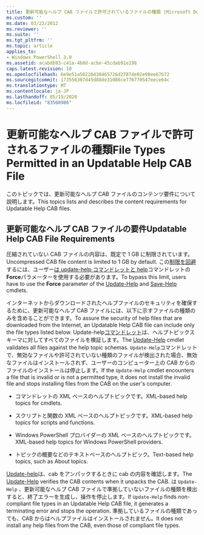 ```yaml
---
title: 更新可能なヘルプ CAB ファイルで許可されているファイルの種類 |Microsoft Docs
ms.custom: ''
ms.date: 03/22/2012
ms.reviewer: ''
ms.suite: ''
ms.tgt_pltfrm: ''
ms.topic: article
applies_to:
- Windows PowerShell 3.0
ms.assetid: acabdb93-c41a-4b8d-acbe-45cdab91e198
caps.latest.revision: 10
ms.openlocfilehash: 6e9e51a50226430465726d27874e02e98ee67672
ms.sourcegitcommit: 173556307d45d88de31086ce776770547eece64c
ms.translationtype: MT
ms.contentlocale: ja-JP
ms.lasthandoff: 05/19/2020
ms.locfileid: "83560986"
---
```

# <a name="file-types-permitted-in-an-updatable-help-cab-file"></a><span data-ttu-id="f95fa-102">更新可能なヘルプ CAB ファイルで許可されるファイルの種類</span><span class="sxs-lookup"><span data-stu-id="f95fa-102">File Types Permitted in an Updatable Help CAB File</span></span>

<span data-ttu-id="f95fa-103">このトピックでは、更新可能なヘルプ CAB ファイルのコンテンツ要件について説明します。</span><span class="sxs-lookup"><span data-stu-id="f95fa-103">This topics lists and describes the content requirements for Updatable Help CAB files.</span></span>

## <a name="updatable-help-cab-file-requirements"></a><span data-ttu-id="f95fa-104">更新可能なヘルプ CAB ファイルの要件</span><span class="sxs-lookup"><span data-stu-id="f95fa-104">Updatable Help CAB File Requirements</span></span>

<span data-ttu-id="f95fa-105">圧縮されていない CAB ファイルの内容は、既定で 1 GB に制限されています。</span><span class="sxs-lookup"><span data-stu-id="f95fa-105">Uncompressed CAB file content is limited to 1 GB by default.</span></span> <span data-ttu-id="f95fa-106">この[制限を回避](/powershell/module/Microsoft.PowerShell.Core/Save-Help)するには、ユーザー[は update-help コマンドレットと help](/powershell/module/Microsoft.PowerShell.Core/Update-Help)コマンドレットの**Force**パラメーターを使用する必要があります。</span><span class="sxs-lookup"><span data-stu-id="f95fa-106">To bypass this limit, users have to use the **Force** parameter of the [Update-Help](/powershell/module/Microsoft.PowerShell.Core/Update-Help) and [Save-Help](/powershell/module/Microsoft.PowerShell.Core/Save-Help) cmdlets.</span></span>

<span data-ttu-id="f95fa-107">インターネットからダウンロードされたヘルプファイルのセキュリティを確保するために、更新可能なヘルプ CAB ファイルには、以下に示すファイルの種類のみを含めることができます。</span><span class="sxs-lookup"><span data-stu-id="f95fa-107">To assure the security of help files that are downloaded from the Internet, an Updatable Help CAB file can include only the file types listed below.</span></span> <span data-ttu-id="f95fa-108">Update-help[コマンドレット](/powershell/module/Microsoft.PowerShell.Core/Update-Help)は、ヘルプトピックスキーマに対してすべてのファイルを検証します。</span><span class="sxs-lookup"><span data-stu-id="f95fa-108">The [Update-Help](/powershell/module/Microsoft.PowerShell.Core/Update-Help) cmdlet validates all files against the help topic schemas.</span></span> <span data-ttu-id="f95fa-109">`Update-Help`コマンドレットで、無効なファイルや許可されていない種類のファイルが検出された場合、無効なファイルはインストールされず、ユーザーのコンピューター上の CAB からのファイルのインストールは停止します。</span><span class="sxs-lookup"><span data-stu-id="f95fa-109">If the `Update-Help` cmdlet encounters a file that is invalid or is not a permitted type, it does not install the invalid file and stops installing files from the CAB on the user's computer.</span></span>

- <span data-ttu-id="f95fa-110">コマンドレットの XML ベースのヘルプトピックです。</span><span class="sxs-lookup"><span data-stu-id="f95fa-110">XML-based help topics for cmdlets.</span></span>

- <span data-ttu-id="f95fa-111">スクリプトと関数の XML ベースのヘルプトピックです。</span><span class="sxs-lookup"><span data-stu-id="f95fa-111">XML-based help topics for scripts and functions.</span></span>

- <span data-ttu-id="f95fa-112">Windows PowerShell プロバイダーの XML ベースのヘルプトピックです。</span><span class="sxs-lookup"><span data-stu-id="f95fa-112">XML-based help topics for Windows PowerShell providers.</span></span>

- <span data-ttu-id="f95fa-113">トピックの概要などのテキストベースのヘルプトピック。</span><span class="sxs-lookup"><span data-stu-id="f95fa-113">Text-based help topics, such as About topics.</span></span>

<span data-ttu-id="f95fa-114">[Update-help](/powershell/module/Microsoft.PowerShell.Core/Update-Help)は、cab をアンパックするときに cab の内容を確認します。</span><span class="sxs-lookup"><span data-stu-id="f95fa-114">The [Update-Help](/powershell/module/Microsoft.PowerShell.Core/Update-Help) verifies the CAB contents when it unpacks the CAB.</span></span> <span data-ttu-id="f95fa-115">は `Update-Help` 、更新可能なヘルプ CAB ファイルで準拠していないファイルの種類を検出すると、終了エラーを生成し、操作を停止します。</span><span class="sxs-lookup"><span data-stu-id="f95fa-115">If `Update-Help` finds non-compliant file types in an Updatable Help CAB file, it generates a terminating error and stops the operation.</span></span> <span data-ttu-id="f95fa-116">準拠しているファイルの種類であっても、CAB からはヘルプファイルはインストールされません。</span><span class="sxs-lookup"><span data-stu-id="f95fa-116">It does not install any help files from the CAB, even those of compliant file types.</span></span>
